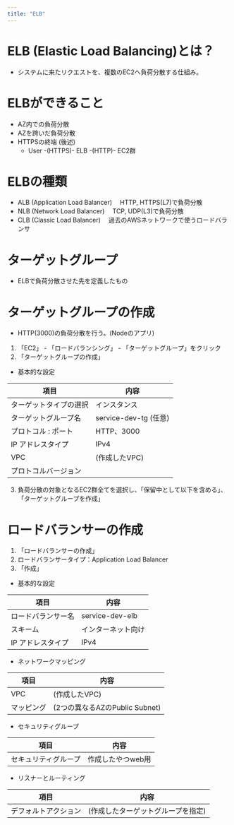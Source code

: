 ```yaml
---
title: "ELB"
---
```


# ELB (Elastic Load Balancing)とは？
- システムに来たリクエストを、複数のEC2へ負荷分散する仕組み。

# ELBができること
- AZ内での負荷分散
- AZを跨いだ負荷分散
- HTTPSの終端 (後述)
  - User -(HTTPS)- ELB -(HTTP)- EC2群

# ELBの種類
- ALB (Application Load Balancer)
　HTTP, HTTPS(L7)で負荷分散
- NLB (Network Load Balancer)
　TCP, UDP(L3)で負荷分散
- CLB (Classic Load Balancer)
　過去のAWSネットワークで使うロードバランサ

# ターゲットグループ
- ELBで負荷分散させた先を定義したもの

# ターゲットグループの作成
- HTTP(3000)の負荷分散を行う。(Nodeのアプリ)
1. 「EC2」 - 「ロードバランシング」 - 「ターゲットグループ」をクリック
2. 「ターゲットグループの作成」
- 基本的な設定

| 項目                   | 内容                  |
| ---------------------- | --------------------- |
| ターゲットタイプの選択 | インスタンス          |
| ターゲットグループ名   | service-dev-tg (任意) |
| プロトコル : ポート    | HTTP、3000            |
| IP アドレスタイプ      | IPv4                  |
| VPC                    | (作成したVPC)         |
| プロトコルバージョン   |                       |

3. 負荷分散の対象となるEC2群全てを選択し、「保留中として以下を含める」、「ターゲットグループを作成」

# ロードバランサーの作成
1. 「ロードバランサーの作成」
2. ロードバランサータイプ：Application Load Balancer
3. 「作成」

- 基本的な設定

| 項目               | 内容               |
| ------------------ | ------------------ |
| ロードバランサー名 | service-dev-elb    |
| スキーム           | インターネット向け |
| IP アドレスタイプ  | IPv4               |

- ネットワークマッピング

| 項目               | 内容            |
| ------------------ | --------------- |
| VPC | (作成したVPC)   |
|マッピング|(2つの異なるAZのPublic Subnet)|

- セキュリティグループ

| 項目                 | 内容              |
| -------------------- | ----------------- |
| セキュリティグループ | 作成したやつweb用 |

- リスナーとルーティング

| 項目                 | 内容                               |
| -------------------- | ---------------------------------- |
| デフォルトアクション | (作成したターゲットグループを指定) |

